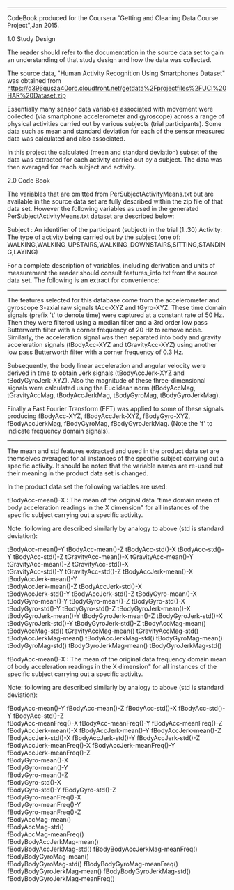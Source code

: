 **************************************************************************************
CodeBook produced for the Coursera "Getting and Cleaning Data Course Project",Jan 2015.

1.0 Study Design

The reader should refer to the documentation in the source data set to gain an
understanding of that study design and how the data was collected. 

The source data, "Human Activity Recognition Using Smartphones Dataset" was obtained from
https://d396qusza40orc.cloudfront.net/getdata%2Fprojectfiles%2FUCI%20HAR%20Dataset.zip

Essentially many sensor data variables associated with movement were collected 
(via smartphone accelerometer and gyroscope) across a range of physical activities
carried out by various subjects (trial participants). Some data such as mean and standard 
deviation for each of the sensor measured data was calculated and also associated.
 
In this project the calculated (mean and standard deviation) subset of the data was 
extracted for each activity carried out by a subject. The data was then averaged for reach
subject and activity. 

2.0 Code Book

The variables that are omitted from PerSubjectActivityMeans.txt but are available in the
source data set are fully described within the zip file of that data set. However the 
following variables as used in the generated PerSubjectActivityMeans.txt dataset are 
described below:

Subject :  An identifier of the participant (subject) in the trial (1..30)
Activity:  The type of activity being carried out by the subject 
		   (one of: WALKING,WALKING_UPSTAIRS,WALKING_DOWNSTAIRS,SITTING,STANDING,LAYING)

For a complete description of variables, including derivation and units of measurement the
reader should consult features_info.txt from the source data set. The following is an 
extract for convenience:

*******
The features selected for this database come from the accelerometer and gyroscope 3-axial 
raw signals tAcc-XYZ and tGyro-XYZ. These time domain signals (prefix 't' to denote time)
were captured at a constant rate of 50 Hz. Then they were filtered using a median filter 
and a 3rd order low pass Butterworth filter with a corner frequency of 20 Hz to remove 
noise. Similarly, the acceleration signal was then separated into body and gravity 
acceleration signals (tBodyAcc-XYZ and tGravityAcc-XYZ) using another low pass Butterworth
filter with a corner frequency of 0.3 Hz. 

Subsequently, the body linear acceleration and angular velocity were derived in time to 
obtain Jerk signals (tBodyAccJerk-XYZ and tBodyGyroJerk-XYZ).
Also the magnitude of these three-dimensional signals were calculated using the
Euclidean norm (tBodyAccMag, tGravityAccMag, tBodyAccJerkMag, tBodyGyroMag,
tBodyGyroJerkMag). 

Finally a Fast Fourier Transform (FFT) was applied to some of these signals producing 
fBodyAcc-XYZ, fBodyAccJerk-XYZ, fBodyGyro-XYZ, fBodyAccJerkMag, fBodyGyroMag, 
fBodyGyroJerkMag. (Note the 'f' to indicate frequency domain signals). 
*******

The mean and std features extracted and used in the product data set are themselves 
averaged for all instances of the specific subject carrying out a specific
activity. It should be noted that the variable names are re-used but their meaning in 
the product data set is changed.	   
		
		
In the product data set the following variables are used:

tBodyAcc-mean()-X  : The mean of the original data "time domain mean of body acceleration
					 readings in the X dimension" for all instances of the specific
					 subject carrying out a specific activity.
					     
Note: following are described similarly by analogy to above (std is standard deviation):
					        
tBodyAcc-mean()-Y
tBodyAcc-mean()-Z
tBodyAcc-std()-X
tBodyAcc-std()-Y
tBodyAcc-std()-Z 
tGravityAcc-mean()-X
tGravityAcc-mean()-Y
tGravityAcc-mean()-Z
tGravityAcc-std()-X           
tGravityAcc-std()-Y
tGravityAcc-std()-Z
tBodyAccJerk-mean()-X        
tBodyAccJerk-mean()-Y      
tBodyAccJerk-mean()-Z
tBodyAccJerk-std()-X          
tBodyAccJerk-std()-Y
tBodyAccJerk-std()-Z
tBodyGyro-mean()-X           
tBodyGyro-mean()-Y
tBodyGyro-mean()-Z
tBodyGyro-std()-X         
tBodyGyro-std()-Y
tBodyGyro-std()-Z
tBodyGyroJerk-mean()-X     
tBodyGyroJerk-mean()-Y
tBodyGyroJerk-mean()-Z
tBodyGyroJerk-std()-X         
tBodyGyroJerk-std()-Y
tBodyGyroJerk-std()-Z
tBodyAccMag-mean()        
tBodyAccMag-std()
tGravityAccMag-mean()
tGravityAccMag-std()           
tBodyAccJerkMag-mean()
tBodyAccJerkMag-std()
tBodyGyroMag-mean()           
tBodyGyroMag-std()
tBodyGyroJerkMag-mean()
tBodyGyroJerkMag-std()    
     
fBodyAcc-mean()-X :  The mean of the original data frequency domain mean of body 
					 acceleration readings in the X dimension" for all instances of
					 the specific subject carrying out a specific activity.
					 
Note: following are described similarly by analogy to above (std is standard deviation):
					 
fBodyAcc-mean()-Y
fBodyAcc-mean()-Z
fBodyAcc-std()-X
fBodyAcc-std()-Y
fBodyAcc-std()-Z              
fBodyAcc-meanFreq()-X
fBodyAcc-meanFreq()-Y
fBodyAcc-meanFreq()-Z          
fBodyAccJerk-mean()-X 
fBodyAccJerk-mean()-Y
fBodyAccJerk-mean()-Z         
fBodyAccJerk-std()-X
fBodyAccJerk-std()-Y
fBodyAccJerk-std()-Z         
fBodyAccJerk-meanFreq()-X
fBodyAccJerk-meanFreq()-Y   
fBodyAccJerk-meanFreq()-Z     
fBodyGyro-mean()-X  
fBodyGyro-mean()-Y  
fBodyGyro-mean()-Z             
fBodyGyro-std()-X     
fBodyGyro-std()-Y 
fBodyGyro-std()-Z            
fBodyGyro-meanFreq()-X  
fBodyGyro-meanFreq()-Y   
fBodyGyro-meanFreq()-Z       
fBodyAccMag-mean()    
fBodyAccMag-std()    
fBodyAccMag-meanFreq()        
fBodyBodyAccJerkMag-mean()    
fBodyBodyAccJerkMag-std()
fBodyBodyAccJerkMag-meanFreq()
fBodyBodyGyroMag-mean()    
fBodyBodyGyroMag-std() 
fBodyBodyGyroMag-meanFreq()   
fBodyBodyGyroJerkMag-mean() 
fBodyBodyGyroJerkMag-std()  
fBodyBodyGyroJerkMag-meanFreq()
